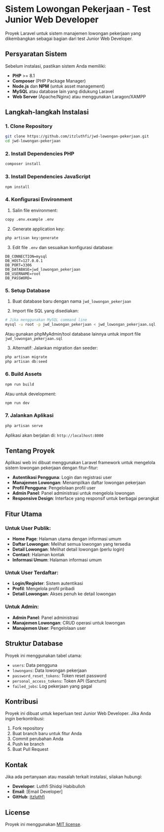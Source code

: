 # Sistem Lowongan Pekerjaan - Test Junior Web Developer
Proyek Laravel untuk sistem manajemen lowongan pekerjaan yang dikembangkan sebagai bagian dari test Junior Web Developer.

## Persyaratan Sistem
Sebelum instalasi, pastikan sistem Anda memiliki:

- **PHP** >= 8.1
- **Composer** (PHP Package Manager)
- **Node.js** dan **NPM** (untuk asset management)
- **MySQL** atau database lain yang didukung Laravel
- **Web Server** (Apache/Nginx) atau menggunakan Laragon/XAMPP

## Langkah-langkah Instalasi
### 1. Clone Repository

```bash
git clone https://github.com/itzluthfi/jwd-lowongan-pekerjaan.git
cd jwd-lowongan-pekerjaan
```

### 2. Install Dependencies PHP

```bash
composer install
```

### 3. Install Dependencies JavaScript

```bash
npm install
```

### 4. Konfigurasi Environment

1. Salin file environment:
```bash
copy .env.example .env
```

2. Generate application key:
```bash
php artisan key:generate
```

3. Edit file `.env` dan sesuaikan konfigurasi database:
```env
DB_CONNECTION=mysql
DB_HOST=127.0.0.1
DB_PORT=3306
DB_DATABASE=jwd_lowongan_pekerjaan
DB_USERNAME=root
DB_PASSWORD=
```

### 5. Setup Database

1. Buat database baru dengan nama `jwd_lowongan_pekerjaan`

2. Import file SQL yang disediakan:
```bash
# Jika menggunakan MySQL command line
mysql -u root -p jwd_lowongan_pekerjaan < jwd_lowongan_pekerjaan.sql
```

   Atau gunakan phpMyAdmin/tool database lainnya untuk import file `jwd_lowongan_pekerjaan.sql`

3. Alternatif: Jalankan migration dan seeder:
```bash
php artisan migrate
php artisan db:seed
```

### 6. Build Assets

```bash
npm run build
```

Atau untuk development:
```bash
npm run dev
```

### 7. Jalankan Aplikasi

```bash
php artisan serve
```

Aplikasi akan berjalan di: `http://localhost:8000`




## Tentang Proyek

Aplikasi web ini dibuat menggunakan Laravel framework untuk mengelola sistem lowongan pekerjaan dengan fitur-fitur:

- **Autentikasi Pengguna**: Login dan registrasi user
- **Manajemen Lowongan**: Menampilkan daftar lowongan pekerjaan
- **Profil Pengguna**: Pengelolaan profil user
- **Admin Panel**: Panel administrasi untuk mengelola lowongan
- **Responsive Design**: Interface yang responsif untuk berbagai perangkat



## Fitur Utama

### Untuk User Publik:
- **Home Page**: Halaman utama dengan informasi umum
- **Daftar Lowongan**: Melihat semua lowongan yang tersedia
- **Detail Lowongan**: Melihat detail lowongan (perlu login)
- **Contact**: Halaman kontak
- **Informasi Umum**: Halaman informasi umum

### Untuk User Terdaftar:
- **Login/Register**: Sistem autentikasi
- **Profil**: Mengelola profil pribadi
- **Detail Lowongan**: Akses penuh ke detail lowongan

### Untuk Admin:
- **Admin Panel**: Panel administrasi
- **Manajemen Lowongan**: CRUD operasi untuk lowongan
- **Manajemen User**: Pengelolaan user

## Struktur Database

Proyek ini menggunakan tabel utama:
- `users`: Data pengguna
- `lowongans`: Data lowongan pekerjaan
- `password_reset_tokens`: Token reset password
- `personal_access_tokens`: Token API (Sanctum)
- `failed_jobs`: Log pekerjaan yang gagal


## Kontribusi

Proyek ini dibuat untuk keperluan test Junior Web Developer. Jika Anda ingin berkontribusi:

1. Fork repository
2. Buat branch baru untuk fitur Anda
3. Commit perubahan Anda
4. Push ke branch
5. Buat Pull Request

## Kontak

Jika ada pertanyaan atau masalah terkait instalasi, silakan hubungi:
- **Developer**: Luthfi Shidqi Habibulloh
- **Email**: [Email Developer]
- **GitHub**: [itzluthfi](https://github.com/itzluthfi)

## License

Proyek ini menggunakan [MIT license](https://opensource.org/licenses/MIT).
